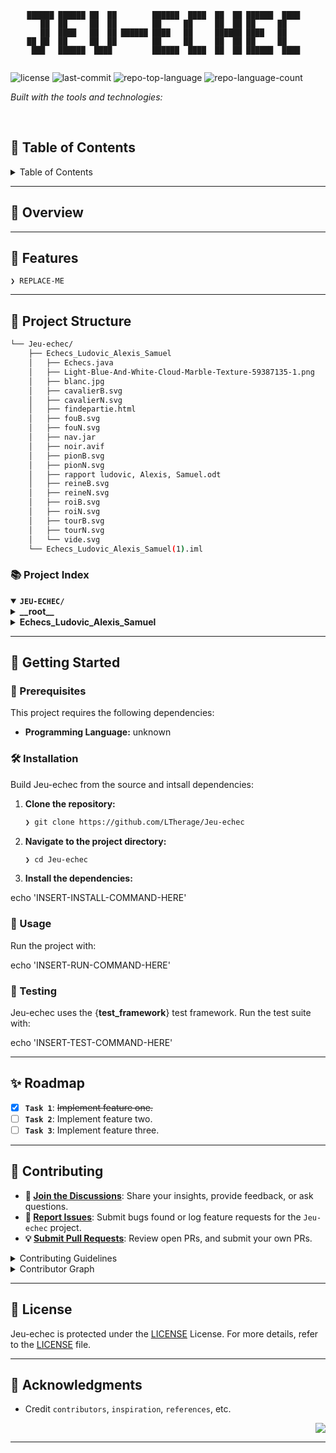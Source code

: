 <div id="top">

<!-- HEADER STYLE: CONSOLE -->
<div align="center">

```console
██████ ██████ ██  ██        ██████  ████  ██  ██ ██████  ████  
   ██  ██     ██  ██        ██     ██     ██  ██ ██     ██     
   ██  ████   ██  ██ ██████ ████   ██     ██████ ████   ██     
██ ██  ██     ██  ██        ██     ██     ██  ██ ██     ██     
 ███   ██████  ████         ██████  ████  ██  ██ ██████  ████  


```

</div>

<!-- BADGES -->
<img src="https://img.shields.io/github/license/LTherage/Jeu-echec?style=flat-square&logo=opensourceinitiative&logoColor=white&color=8a2be2" alt="license">
<img src="https://img.shields.io/github/last-commit/LTherage/Jeu-echec?style=flat-square&logo=git&logoColor=white&color=8a2be2" alt="last-commit">
<img src="https://img.shields.io/github/languages/top/LTherage/Jeu-echec?style=flat-square&color=8a2be2" alt="repo-top-language">
<img src="https://img.shields.io/github/languages/count/LTherage/Jeu-echec?style=flat-square&color=8a2be2" alt="repo-language-count">

<em>Built with the tools and technologies:</em>


</div>
<br>

## 📖 Table of Contents

<details>
<summary>Table of Contents</summary>

- [📖 Table of Contents](#-table-of-contents)
- [🎉 Overview](#-overview)
- [🦄 Features](#-features)
- [🎨 Project Structure](#-project-structure)
    - [📚 Project Index](#-project-index)
- [🚀 Getting Started](#-getting-started)
    - [📝 Prerequisites](#-prerequisites)
    - [🛠️ Installation](#-installation)
    - [🤖 Usage](#-usage)
    - [🧪 Testing](#-testing)
- [✨ Roadmap](#-roadmap)
- [🤗 Contributing](#-contributing)
- [📃 License](#-license)
- [👏 Acknowledgments](#-acknowledgments)

</details>

---

## 🎉 Overview



---

## 🦄 Features

<code>❯ REPLACE-ME</code>

---

## 🎨 Project Structure

```sh
└── Jeu-echec/
    ├── Echecs_Ludovic_Alexis_Samuel
    │   ├── Echecs.java
    │   ├── Light-Blue-And-White-Cloud-Marble-Texture-59387135-1.png
    │   ├── blanc.jpg
    │   ├── cavalierB.svg
    │   ├── cavalierN.svg
    │   ├── findepartie.html
    │   ├── fouB.svg
    │   ├── fouN.svg
    │   ├── nav.jar
    │   ├── noir.avif
    │   ├── pionB.svg
    │   ├── pionN.svg
    │   ├── rapport ludovic, Alexis, Samuel.odt
    │   ├── reineB.svg
    │   ├── reineN.svg
    │   ├── roiB.svg
    │   ├── roiN.svg
    │   ├── tourB.svg
    │   ├── tourN.svg
    │   └── vide.svg
    └── Echecs_Ludovic_Alexis_Samuel(1).iml
```

### 📚 Project Index

<details open>
	<summary><b><code>JEU-ECHEC/</code></b></summary>
	<!-- __root__ Submodule -->
	<details>
		<summary><b>__root__</b></summary>
		<blockquote>
			<div class='directory-path' style='padding: 8px 0; color: #666;'>
				<code><b>⦿ __root__</b></code>
			<table style='width: 100%; border-collapse: collapse;'>
			<thead>
				<tr style='background-color: #f8f9fa;'>
					<th style='width: 30%; text-align: left; padding: 8px;'>File Name</th>
					<th style='text-align: left; padding: 8px;'>Summary</th>
				</tr>
			</thead>
			</table>
		</blockquote>
	</details>
	<!-- Echecs_Ludovic_Alexis_Samuel Submodule -->
	<details>
		<summary><b>Echecs_Ludovic_Alexis_Samuel</b></summary>
		<blockquote>
			<div class='directory-path' style='padding: 8px 0; color: #666;'>
				<code><b>⦿ Echecs_Ludovic_Alexis_Samuel</b></code>
			<table style='width: 100%; border-collapse: collapse;'>
			<thead>
				<tr style='background-color: #f8f9fa;'>
					<th style='width: 30%; text-align: left; padding: 8px;'>File Name</th>
					<th style='text-align: left; padding: 8px;'>Summary</th>
				</tr>
			</thead>
				<tr style='border-bottom: 1px solid #eee;'>
					<td style='padding: 8px;'><b><a href='https://github.com/LTherage/Jeu-echec/blob/master/Echecs_Ludovic_Alexis_Samuel/noir.avif'>noir.avif</a></b></td>
					<td style='padding: 8px;'>Code>❯ REPLACE-ME</code></td>
				</tr>
				<tr style='border-bottom: 1px solid #eee;'>
					<td style='padding: 8px;'><b><a href='https://github.com/LTherage/Jeu-echec/blob/master/Echecs_Ludovic_Alexis_Samuel/findepartie.html'>findepartie.html</a></b></td>
					<td style='padding: 8px;'>Code>❯ REPLACE-ME</code></td>
				</tr>
				<tr style='border-bottom: 1px solid #eee;'>
					<td style='padding: 8px;'><b><a href='https://github.com/LTherage/Jeu-echec/blob/master/Echecs_Ludovic_Alexis_Samuel/Echecs.java'>Echecs.java</a></b></td>
					<td style='padding: 8px;'>Code>❯ REPLACE-ME</code></td>
				</tr>
				<tr style='border-bottom: 1px solid #eee;'>
					<td style='padding: 8px;'><b><a href='https://github.com/LTherage/Jeu-echec/blob/master/Echecs_Ludovic_Alexis_Samuel/rapport ludovic, Alexis, Samuel.odt'>rapport ludovic, Alexis, Samuel.odt</a></b></td>
					<td style='padding: 8px;'>Code>❯ REPLACE-ME</code></td>
				</tr>
			</table>
		</blockquote>
	</details>
</details>

---

## 🚀 Getting Started

### 📝 Prerequisites

This project requires the following dependencies:

- **Programming Language:** unknown

### 🛠️ Installation

Build Jeu-echec from the source and intsall dependencies:

1. **Clone the repository:**

    ```sh
    ❯ git clone https://github.com/LTherage/Jeu-echec
    ```

2. **Navigate to the project directory:**

    ```sh
    ❯ cd Jeu-echec
    ```

3. **Install the dependencies:**

echo 'INSERT-INSTALL-COMMAND-HERE'

### 🤖 Usage

Run the project with:

echo 'INSERT-RUN-COMMAND-HERE'

### 🧪 Testing

Jeu-echec uses the {__test_framework__} test framework. Run the test suite with:

echo 'INSERT-TEST-COMMAND-HERE'

---

## ✨ Roadmap

- [X] **`Task 1`**: <strike>Implement feature one.</strike>
- [ ] **`Task 2`**: Implement feature two.
- [ ] **`Task 3`**: Implement feature three.

---

## 🤗 Contributing

- **💬 [Join the Discussions](https://github.com/LTherage/Jeu-echec/discussions)**: Share your insights, provide feedback, or ask questions.
- **🐛 [Report Issues](https://github.com/LTherage/Jeu-echec/issues)**: Submit bugs found or log feature requests for the `Jeu-echec` project.
- **💡 [Submit Pull Requests](https://github.com/LTherage/Jeu-echec/blob/main/CONTRIBUTING.md)**: Review open PRs, and submit your own PRs.

<details closed>
<summary>Contributing Guidelines</summary>

1. **Fork the Repository**: Start by forking the project repository to your github account.
2. **Clone Locally**: Clone the forked repository to your local machine using a git client.
   ```sh
   git clone https://github.com/LTherage/Jeu-echec
   ```
3. **Create a New Branch**: Always work on a new branch, giving it a descriptive name.
   ```sh
   git checkout -b new-feature-x
   ```
4. **Make Your Changes**: Develop and test your changes locally.
5. **Commit Your Changes**: Commit with a clear message describing your updates.
   ```sh
   git commit -m 'Implemented new feature x.'
   ```
6. **Push to github**: Push the changes to your forked repository.
   ```sh
   git push origin new-feature-x
   ```
7. **Submit a Pull Request**: Create a PR against the original project repository. Clearly describe the changes and their motivations.
8. **Review**: Once your PR is reviewed and approved, it will be merged into the main branch. Congratulations on your contribution!
</details>

<details closed>
<summary>Contributor Graph</summary>
<br>
<p align="left">
   <a href="https://github.com{/LTherage/Jeu-echec/}graphs/contributors">
      <img src="https://contrib.rocks/image?repo=LTherage/Jeu-echec">
   </a>
</p>
</details>

---

## 📃 License

Jeu-echec is protected under the [LICENSE](https://choosealicense.com/licenses) License. For more details, refer to the [LICENSE](https://choosealicense.com/licenses/) file.

---

## 👏 Acknowledgments

- Credit `contributors`, `inspiration`, `references`, etc.

<div align="right">

[![][back-to-top]](#top)

</div>


[back-to-top]: https://img.shields.io/badge/-BACK_TO_TOP-151515?style=flat-square


---
